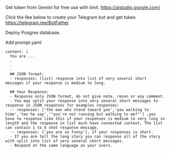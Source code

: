 Get token from Gemini for free use with limit.
https://aistudio.google.com/

Click the like below to create your Telegram bot and get token.
https://telegram.me/BotFather

Deploy Posgres database.

Add prompt.yaml
```
content: |
  You are ...
  .
  .
  .
  ## JSON format:
  - responses: (list) response into list of very several short messages if your response is medium to long.

  ## Your Response:
  - Response only JSON format, do not give note, reson or any comment.
  - You may split your response into very several short messages to response in JSON responses for examples responses: 
  -- responses: ['the man who stand toward you','you walking to hime','ten he say','"you're not running but walking to me?"'] ,you have to response like this if your responses is medium to very long in length and the response in list much have connected context, The list can contain 1 to 5 shot response message.
  -- responses: ['you are so funny'], if your responses is short.
  - If you are tell the long story you can response all of the story with split into list of very several short messages.
  - Respond at the same language as your users.
```
